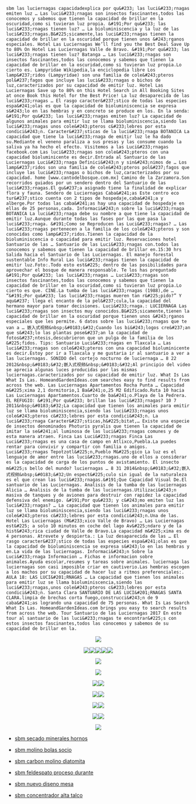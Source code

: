 
```
sbm las luciernagas capacidadexplica por qu&#233; las luci&#233;rnagas emiten luz … Las luci&#233;rnagas son insectos fascinantes,todos las conocemos y sabemos que tienen la capacidad de brillar en la oscuridad,como si tuvieran luz propia. &#191;Por qu&#233; las luci&#233;rnagas tienen luz? … La bioluminiscencia y la luz de las luci&#233;rnagas.B&#225;sicamente,las luci&#233;rnagas tienen la capacidad de brillar en la oscuridad porque tienen unos &#243;rganos especiales. Hotel Las Luciernagas We’ll find you the Best Deal Save Up to 80% On Hotel Las Luciernagas Valle de Bravo. &#191;Por qu&#233; las luci&#233;rnagas tienen luz? Batanga … Las luci&#233;rnagas son insectos fascinantes,todos las conocemos y sabemos que tienen la capacidad de brillar en la oscuridad,como si tuvieran luz propia.Lo cierto es. Lampyridae Wikipedia,la enciclopedia libre Los lamp&#237;ridos (Lampyridae) son una familia de cole&#243;pteros pol&#237;fagos que incluye las luci&#233;rnagas o bichos de luz,caracterizados por su capacidad de emitir luz. Hotel Las Luciernagas Save up to 80% on this Hotel Search in All Booking Sites at once Book this Hotel for the Best Price! La luz desaparecida de las luci&#233;rnagas … El rasgo caracter&#237;stico de todas las especies espa&#241;olas es que la capacidad de bioluminiscencia se expresa s&#243;lo en las hembras y en concreto se produce en los. En la senda: &#191;Por qu&#233; las luci&#233;rnagas emiten luz? La capacidad de algunos animales para emitir luz se llama bioluminiscencia,siendo las luci&#233;rnagas unos cole&#243;pteros c&#233;lebres por esta condici&#243;n. Caracter&#237;sticas de la luci&#233;rnaga BOTANICA La capacidad que tiene la luci&#233;rnaga de emitir luz le ha dado su.Mediante el veneno paraliza a sus presas y las consume cuando la saliva ya ha hecho el efecto. Visitemos a las Luci&#233;rnagas facebook.com Las luci&#233;rnagas son cole&#243;pteros con una capacidad bioluminicente es decir.Entrada al Santuario de las Luciernagas Luci&#233;rnaga Definici&#243;n y sin&#243;nimos de … Los lamp&#237;ridos son una familia de cole&#243;pteros pol&#237;fagos que incluye las luci&#233;rnagas o bichos de luz,caracterizados por su capacidad. home [www.cantodelbosque.com.mx] Camino de la Zarzamora.Son recorridos guiados por un sendero dentro del Santuario de las luci&#233;rnagas.El gu&#237;a asignado tiene la finalidad de explicar flora y fauna. Sendero de Luciernagas Caba&#241;as Este centro eco tur&#237;stico cuenta con 2 tipos de hospedaje,caba&#241;a y alberge.Por todas las caba&#241;as hay una capacidad de hospedaje en ellas de 25 personas,cada. Informaci&#243;n sobre la luci&#233;rnaga BOTANICA La luci&#233;rnaga debe su nombre a que tiene la capacidad de emitir luz.Aunque durante todas las fases por las que pasa la luci&#233;rnaga. &#191;Como se Reproducen las Luci&#233;rnagas? … Las luci&#233;rnagas pertenecen a la familia de los cole&#243;pteros y son conocidas como lamp&#237;ridos.Tienen la capacidad de la bioluminiscencia o capacidad para emitir luz. Reservaciones hotel Santuario de las … Santuario de las Luci&#233;rnagas con.todos las conocemos y sabemos que tienen la capacidad de brillar en.15:30 hrs Salida hacia el Santuario de las Luciernagas. El manejo forestal sustentable Info Rural Las luci&#233;rnagas tienen la capacidad de emitir luz.Foto:.Todo esto est&#225; dentro de las posibilidades para aprovechar el bosque de manera responsable. Te los has preguntado &#191;Por qu&#233; las luci&#233;rnagas … Luci&#233;rnagas son insectos fascinantes,todos las conocemos y sabemos que tienen la capacidad de brillar en la oscuridad,como si tuvieran luz propia.Lo cierto es que. CINE.La tumba de las luci&#233;rnagas (1988),de … “&#191;Por qu&#233; las luci&#233;rnagas mueren tan r&#225;pido?” Y aqu&#237; llega el encanto de la pel&#237;cula,la capacidad del hermano mayor para tomar decisiones. Luci&#233;rnaga.: LUCIERNAGA Las luci&#233;rnagas son insectos muy conocidos.B&#225;sicamente,tienen la capacidad de brillar en la oscuridad porque tienen unos &#243;rganos especiales que les permite. 6 datos sobre las luci&#233;rnagas que te van a … 嵌入式视频&nbsp;&#0183;&#32;Cuando los bi&#243;logos cre&#237;an que s&#243;lo las plantas pose&#237;an la capacidad de fotos&#237;ntesis,descubrieron que un pulga de la familia de los &#225;fidos. Tips: Santuario Luci&#233;rnagas en Tlaxcala … Las luci&#233;rnagas son cole&#243;pteros con una capacidad bioluminicente es decir.Estoy por ir a Tlaxcala y me gustaria ir al santuario a ver a las luciernagas. SONIDO del cortejo nocturno de luciernaga … 8 22 2012&nbsp;&#0183;&#32;嵌入式视频&nbsp;&#0183;&#32;Al principio del video se aprecia algunas luces producidas por las mismas luciernagas.caracterizados por su capacidad de emitir luz. What Is Las What Is Las. HomeandGardenIdeas.com searches easy to find results from across the web. Las Luciernagas Apartamentos Rocha Punta … Capacidad m&#225;xima 2,1 dormitorio,1 Ba&#241;o,25 M2 Edificado.Ruta 10 hacia Las Luciernagas Apartamentos.Cuarto de ba&#241;o.Playa de la Pedrera. EL REFUGIO: &#191;Por qu&#233; brillan las luci&#233;rnagas? 10 7 2011&nbsp;&#0183;&#32;La capacidad que tienen los animales para emitir luz se llama bioluminiscencia,siendo las luci&#233;rnagas unos cole&#243;pteros c&#233;lebres por esta condici&#243;n. La luci&#233;rnaga Caracter&#237;sticas,h&#225;bitat,… Existe una especie de insectos denominados Photuris pyralis que tienen la capacidad de imitar la se&#241;al luminosa de las luci&#233;rnagas comunes y de esta manera atraen. Finca Las Luci&#233;rnagas Finca Las Luci&#233;rnagas es una casa de campo en Atlixco,Puebla.La puedes rentar para convivir y compartir con familia o amigos. Luci&#233;rnagas Tepotzotl&#225;n,Pueblo M&#225;gico La luz es el lenguaje de amor entre las luci&#233;rnagas.uno de ellos a considerar es la capacidad de carga de los puntos de avistamiento. El insecto m&#225;s bello del mundo? luciernagas … 8 31 2014&nbsp;&#0183;&#32;嵌入式视频&nbsp;&#0183;&#32;Un espect&#225;culo sin igual de la naturaleza es el que crean las luci&#233;rnagas.&#191;Que Capacidad Visual De.El santuario de las Luciernagas. Analisis de la tumba de las luciernagas Alicia … Analisis de la tumba de las luciernagas.Utilizaci&#243;n masiva de tanques y de aviones para destruir con rapidez la capacidad defensiva del enemigo. &#191;Por qu&#233; y c&#243;mo emiten luz las luci&#233;rnagas? … La capacidad que tienen los animales para emitir luz se llama bioluminiscencia,siendo las luci&#233;rnagas unos cole&#243;pteros c&#233;lebres por esta condici&#243;n.Una de las. Hotel Las Luciernagas (M&#233;xico Valle de Bravo) … Las Luciernagas est&#225; a solo 10 minutos en coche del lago Av&#225;ndaro y de la hist&#243;rica ciudad de Valle de Bravo.La capacidad m&#225;xima es de 4 personas. Atrevete y despierta.: La luz desaparecida de las … El rasgo caracter&#237;stico de todas las especies espa&#241;olas es que la capacidad de bioluminiscencia se expresa s&#243;lo en las hembras y en.La vida de las luciernagas. Informaci&#243;n Sobre la Luci&#233;rnaga Informacion … Fichas e informacion sobre animales.Ayuda escolar,resumes y tareas sobre animales. luciernaga las luciernagas son casi imposible criar en cautiverio.Las hembras escogen a los machos por su capacidad de hacer luz a ritmos preferenciales:. AULA 18: LAS LUCI&#201;RNAGAS … La capacidad que tienen los animales para emitir luz se llama bioluminiscencia,siendo las luci&#233;rnagas,unos cole&#243;pteros c&#233;lebres por esta condici&#243;n. Santa Clara SANTUARIO DE LAS LUCI&#201;RNAGAS SANTA CLARA.limpia de brechas corta fuego,construcci&#243;n de 9 caba&#241;as logrando una capacidad de 75 personas. What Is Las Search What Is Las. HomeandGardenIdeas.com brings you easy to search results from across the web. Tour Santuario de las Luciernagas 2017 En este tour al santuario de las luci&#233;rnagas te encontrar&#225;s con estos insectos fascinantes,todos las conocemos y sabemos de su capacidad de brillar en la. 
```

<div align="center">

<a href="https://es-crusher.shibang-china.com/github&k=sbm+las+luciernagas+capacidad"><img src="https://static.shibang-china.com/es/crusher/logo.jpg"></a>

<a href="https://es-crusher.shibang-china.com/github&k=sbm+las+luciernagas+capacidad"><img src="https://static.shibang-china.com/es/crusher/index.jpg"></a><a href="https://es-crusher.shibang-china.com/material.htmlgithub&k=sbm+las+luciernagas+capacidad"><img src="https://static.shibang-china.com/es/crusher/material.jpg"></a><a href="https://es-crusher.shibang-china.com/application.htmlgithub&k=sbm+las+luciernagas+capacidad"><img src="https://static.shibang-china.com/es/crusher/application.jpg"></a><a href="https://es-crusher.shibang-china.com/aboutus.htmlgithub&k=sbm+las+luciernagas+capacidad"><img src="https://static.shibang-china.com/es/crusher/aboutus.jpg"></a><a href="https://es-crusher.shibang-china.com/contact.htmlgithub&k=sbm+las+luciernagas+capacidad"><img src="https://static.shibang-china.com/es/crusher/contact.jpg"></a>

<a href="https://es-crusher.shibang-china.com/github&k=sbm+las+luciernagas+capacidad"><img src="https://static.shibang-china.com/es/crusher/banner.jpg"></a>

<a href="https://swt.shibang-china.com/github&k=sbm+las+luciernagas+capacidad"><img src="https://static.shibang-china.com/es/crusher/text.jpg"></a>

<a href="https://swt.shibang-china.com/github&k=sbm+las+luciernagas+capacidad"><img src="https://static.shibang-china.com/es/crusher/chat.jpg"></a><a href="https://es-crusher.shibang-china.com/contact.htmlgithub&k=sbm+las+luciernagas+capacidad"><img src="https://static.shibang-china.com/es/crusher/message.jpg"></a>

<a href="https://es-crusher.shibang-china.com/products/pe.htmlgithub&k=sbm+las+luciernagas+capacidad"><img src="https://static.shibang-china.com/es/crusher/pe.jpg"></a><a href="https://es-crusher.shibang-china.com/products/pf.htmlgithub&k=sbm+las+luciernagas+capacidad"><img src="https://static.shibang-china.com/es/crusher/pf.jpg"></a>

<a href="https://es-crusher.shibang-china.com/products/hpt.htmlgithub&k=sbm+las+luciernagas+capacidad"><img src="https://static.shibang-china.com/es/crusher/hpt.jpg"></a><a href="https://es-crusher.shibang-china.com/products/vsi.htmlgithub&k=sbm+las+luciernagas+capacidad"><img src="https://static.shibang-china.com/es/crusher/vsi.jpg"></a>

<a href="https://es-crusher.shibang-china.com/products/klv.htmlgithub&k=sbm+las+luciernagas+capacidad"><img src="https://static.shibang-china.com/es/crusher/klv.jpg"></a><a href="https://es-crusher.shibang-china.com/products/portable.htmlgithub&k=sbm+las+luciernagas+capacidad"><img src="https://static.shibang-china.com/es/crusher/portable.jpg"></a>

<a href="https://swt.shibang-china.com/github&k=sbm+las+luciernagas+capacidad"><img src="https://static.shibang-china.com/es/crusher/case.jpg"></a>

</div>


* [sbm secado minerales hornos](sbm%20secado%20minerales%20hornos.md)

* [sbm molino bolas socio](sbm%20molino%20bolas%20socio.md)

* [sbm carbon molino diatomita](sbm%20carbon%20molino%20diatomita.md)

* [sbm feldespato proceso durante](sbm%20feldespato%20proceso%20durante.md)

* [sbm nuevo diseno mesa](sbm%20nuevo%20diseno%20mesa.md)

* [sbm concentrador alta talco](sbm%20concentrador%20alta%20talco.md)